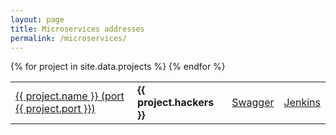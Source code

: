 ```yaml
---
layout: page
title: Microservices addresses
permalink: /microservices/
---
```


<table class='table'>
  <tbody>
  {% for project in site.data.projects %}
    <tr>
      <td><a href="http://apps.{{ site.domain }}:{{ project.port }}">{{ project.name }} (port {{ project.port }})</a></td>
      <td><strong>{{ project.hackers }}</strong></td>
      <td><a href="http://apps.{{ site.domain }}:{{ project.port }}/swagger/index.html">Swagger</a></td>
      <td><a href="http://jenkins.{{ site.domain }}:8080/job/{{ project.name }}/">Jenkins</a></td>
    </tr>
  {% endfor %}
  </tbody>
</table>

